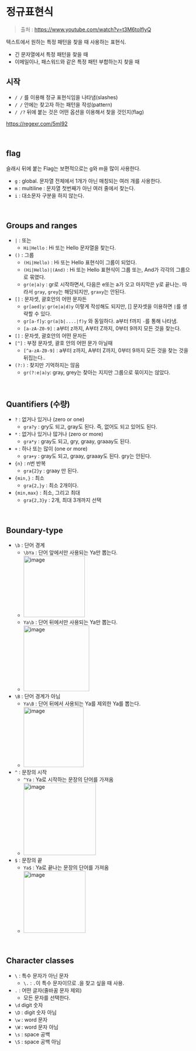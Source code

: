 # 정규표현식

> 출처 : https://www.youtube.com/watch?v=t3M6toIflyQ

텍스트에서 원하는 특정 패턴을 찾을 때 사용하는 표현식.

- 긴 문자열에서 특정 패턴을 찾을 때
- 이메일이나, 패스워드와 같은 특정 패턴 부합하는지 찾을 때

## 시작

- `/ /` 를 이용해 정규 표현식임을 나타냄(slashes)
- `/ /` 안에는 찾고자 하는 패턴을 작성(pattern)
- `/ /?` 뒤에 붙는 것은 어떤 옵션을 이용해서 찾을 것인지(flag)

https://regexr.com/5ml92

<br/>

## flag

슬래시 뒤에 붙는 Flag는 보편적으로는 g와 m을 많이 사용한다.

- `g` : global. 문자열 전체에서 1개가 아닌 매칭되는 여러 개를 사용한다.
- `m` : multiline : 문자열 첫번째가 아닌 여러 줄에서 찾는다.
- `i` : 대소문자 구분을 하지 않는다.

<br/>

## Groups and ranges

- `|` : 또는
  - `Hi|Hello` : Hi 또는 Hello 문자열을 찾는다.
- `()` : 그룹
  - `(Hi|Hello)` : Hi 또는 Hello 표현식이 그룹이 되었다.
  - `(Hi|Hello)|(And)` : Hi 또는 Hello 표현식이 그룹 또는, And가 각각의 그룹으로 묶였다.
  - `gr(e|a)y` : gr로 시작하면서, 다음은 e또는 a가 오고 마지막은 y로 끝나는. 따라서 `gray`, `grey`는 해당되지만, `graxy`는 안된다.
- `[]` : 문자셋, 괄호안의 어떤 문자든
  - `gr[aed]y`: `gr(e|a|d)y` 이렇게 작성해도 되지만, [] 문자셋을 이용하면 `|`를 생략할 수 있다.
  - `gr[a-f]y`: `gr(a|b|....|f)y` 와 동일하다. a부터 f까지 `-`를 통해 나타냄.
  - `[a-zA-Z0-9]` : a부터 z까지, A부터 Z까지, 0부터 9까지 모든 것을 찾는다.
- `[]` : 문자셋, 괄호안의 어떤 문자든
- `[^]` : 부정 문자셋, 괄호 안의 어떤 문가 아닐때
  - `[^a-zA-Z0-9]` : a부터 z까지, A부터 Z까지, 0부터 9까지 모든 것을 찾는 것을 뒤집는다..
- `(?:)` : 찾지만 기억하지는 않음
  - `gr(?:e|a)y`: gray, grey는 찾아는 지지만 그룹으로 묶이지는 않았다.

<br/>

## Quantifiers (수량)

- `?` : 없거나 있거나 (zero or one)
  - `gra?y` : gry도 되고, gray도 된다. 즉, 없어도 되고 있어도 된다.
- `*` : 없거나 있거나 많거나 (zero or more)
  - `gra*y` : gray도 되고, gry, graay, graaay도 된다.
- `+` : 하나 또는 많이 (one or more)
  - `gra+y` : gray도 되고, graay, graaay도 된다. gry는 안된다.
- `{n}` : n번 반복
  - `gra{2}y` : graay 만 된다.
- `{min,}` : 최소
  - `gra{2,}y` : 최소 2개이다.
- `{min,max}` : 최소, 그리고 최대
  - `gra{2,3}y` : 2개, 최대 3개까지 선택

<br/>

## Boundary-type

- `\b` : 단어 경계
  - `\bYa` : 단어 앞에서만 사용되는 Ya만 뽑는다.
  - <img width="167" alt="image" src="https://user-images.githubusercontent.com/59427983/231957267-25939a05-8928-48b7-8c03-a29a10a3eb5c.png">
  - `Ya\b` : 단어 뒤에서만 사용되는 Ya만 뽑는다.
  - <img width="179" alt="image" src="https://user-images.githubusercontent.com/59427983/231957539-6a26d086-960e-4416-ae37-828951a4a2e2.png">
- `\B` : 단어 경계가 아님
  - `Ya\B` : 단어 뒤에서 사용되는 Ya를 제외한 Ya를 뽑는다.
  - <img width="164" alt="image" src="https://user-images.githubusercontent.com/59427983/231958152-ba41df7e-abc5-4e7e-b2b6-4d4f13d367f5.png">
- `^` : 문장의 시작
  - `^Ya` : Ya로 시작하는 문장의 단어를 가져옴
  - <img width="197" alt="image" src="https://user-images.githubusercontent.com/59427983/231958621-93cb3fa5-b4ff-4a7b-bfc0-aa25550de5cf.png">
- `$` : 문장의 끝
  - `Ya$` : Ya로 끝나는 문장의 단어를 가져옴
  - <img width="169" alt="image" src="https://user-images.githubusercontent.com/59427983/231958857-6598fd28-f2eb-483c-bf97-0e60bf33bb4c.png">

<br/>

## Character classes

- `\` : 특수 문자가 아닌 문자
  - `\.` : `.`이 특수 문자이므로 .을 찾고 싶을 때 사용.
- `.` : 어떤 글자(줄바꿈 문자 제외)
  - 모든 문자를 선택한다.
- `\d` digit 숫자
- `\D` : digit 숫자 아님
- `\w` : word 문자
- `\W` : word 문자 아님
- `\s` : space 공백
- `\S` : space 공백 아님